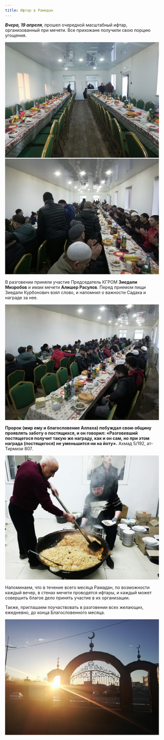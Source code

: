 ```yaml
---
title: Ифтар в Рамадан
---
```


***Вчера, 19 апреля***, прошел очередной масштабный ифтар, организованный при мечети. Все прихожане получили свою порцию угощения. 

![Ramadan](./1.jpg)
![Ramadan](./4.jpg)

В разговении приняли участие Председатель КГРОМ **Зиедали Мизробов** и имам мечети **Алишер Расулов**. Перед приемом пищи Зиедали Курбонович взял слово, и напомнил о 
важности Садака и награде за нее. 

![Ramadan](./5.jpg)

**Пророк (мир ему и благословение Аллаха) побуждал свою общину проявлять заботу о постящихся, и он говорил: «Разговевший постящегося получит такую же награду, как и он сам, 
но при этом награда (постящегося) не уменьшится ни на йоту».** Ахмад 5/192, ат-Тирмизи 807. 

![Ramadan](./3.jpg)

Напоминаем, что в течение всего месяца Рамадан, по возможности каждый вечер, в стенах мечети проводятся ифтары, и каждый может совершить благое дело принять участие 
в их организации. 

Также, приглашаем поучаствовать в разговении всех желающих, ежедневно, до конца Благословенного месяца.

![Ramadan](./2.jpg)
